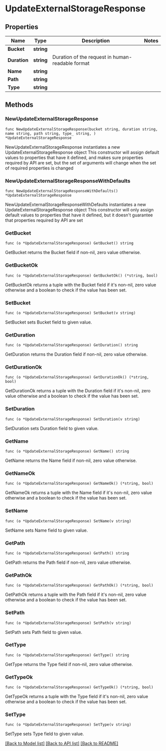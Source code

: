 # UpdateExternalStorageResponse

## Properties

Name | Type | Description | Notes
------------ | ------------- | ------------- | -------------
**Bucket** | **string** |  | 
**Duration** | **string** | Duration of the request in human-readable format | 
**Name** | **string** |  | 
**Path** | **string** |  | 
**Type** | **string** |  | 

## Methods

### NewUpdateExternalStorageResponse

`func NewUpdateExternalStorageResponse(bucket string, duration string, name string, path string, type_ string, ) *UpdateExternalStorageResponse`

NewUpdateExternalStorageResponse instantiates a new UpdateExternalStorageResponse object
This constructor will assign default values to properties that have it defined,
and makes sure properties required by API are set, but the set of arguments
will change when the set of required properties is changed

### NewUpdateExternalStorageResponseWithDefaults

`func NewUpdateExternalStorageResponseWithDefaults() *UpdateExternalStorageResponse`

NewUpdateExternalStorageResponseWithDefaults instantiates a new UpdateExternalStorageResponse object
This constructor will only assign default values to properties that have it defined,
but it doesn't guarantee that properties required by API are set

### GetBucket

`func (o *UpdateExternalStorageResponse) GetBucket() string`

GetBucket returns the Bucket field if non-nil, zero value otherwise.

### GetBucketOk

`func (o *UpdateExternalStorageResponse) GetBucketOk() (*string, bool)`

GetBucketOk returns a tuple with the Bucket field if it's non-nil, zero value otherwise
and a boolean to check if the value has been set.

### SetBucket

`func (o *UpdateExternalStorageResponse) SetBucket(v string)`

SetBucket sets Bucket field to given value.


### GetDuration

`func (o *UpdateExternalStorageResponse) GetDuration() string`

GetDuration returns the Duration field if non-nil, zero value otherwise.

### GetDurationOk

`func (o *UpdateExternalStorageResponse) GetDurationOk() (*string, bool)`

GetDurationOk returns a tuple with the Duration field if it's non-nil, zero value otherwise
and a boolean to check if the value has been set.

### SetDuration

`func (o *UpdateExternalStorageResponse) SetDuration(v string)`

SetDuration sets Duration field to given value.


### GetName

`func (o *UpdateExternalStorageResponse) GetName() string`

GetName returns the Name field if non-nil, zero value otherwise.

### GetNameOk

`func (o *UpdateExternalStorageResponse) GetNameOk() (*string, bool)`

GetNameOk returns a tuple with the Name field if it's non-nil, zero value otherwise
and a boolean to check if the value has been set.

### SetName

`func (o *UpdateExternalStorageResponse) SetName(v string)`

SetName sets Name field to given value.


### GetPath

`func (o *UpdateExternalStorageResponse) GetPath() string`

GetPath returns the Path field if non-nil, zero value otherwise.

### GetPathOk

`func (o *UpdateExternalStorageResponse) GetPathOk() (*string, bool)`

GetPathOk returns a tuple with the Path field if it's non-nil, zero value otherwise
and a boolean to check if the value has been set.

### SetPath

`func (o *UpdateExternalStorageResponse) SetPath(v string)`

SetPath sets Path field to given value.


### GetType

`func (o *UpdateExternalStorageResponse) GetType() string`

GetType returns the Type field if non-nil, zero value otherwise.

### GetTypeOk

`func (o *UpdateExternalStorageResponse) GetTypeOk() (*string, bool)`

GetTypeOk returns a tuple with the Type field if it's non-nil, zero value otherwise
and a boolean to check if the value has been set.

### SetType

`func (o *UpdateExternalStorageResponse) SetType(v string)`

SetType sets Type field to given value.



[[Back to Model list]](../README.md#documentation-for-models) [[Back to API list]](../README.md#documentation-for-api-endpoints) [[Back to README]](../README.md)



